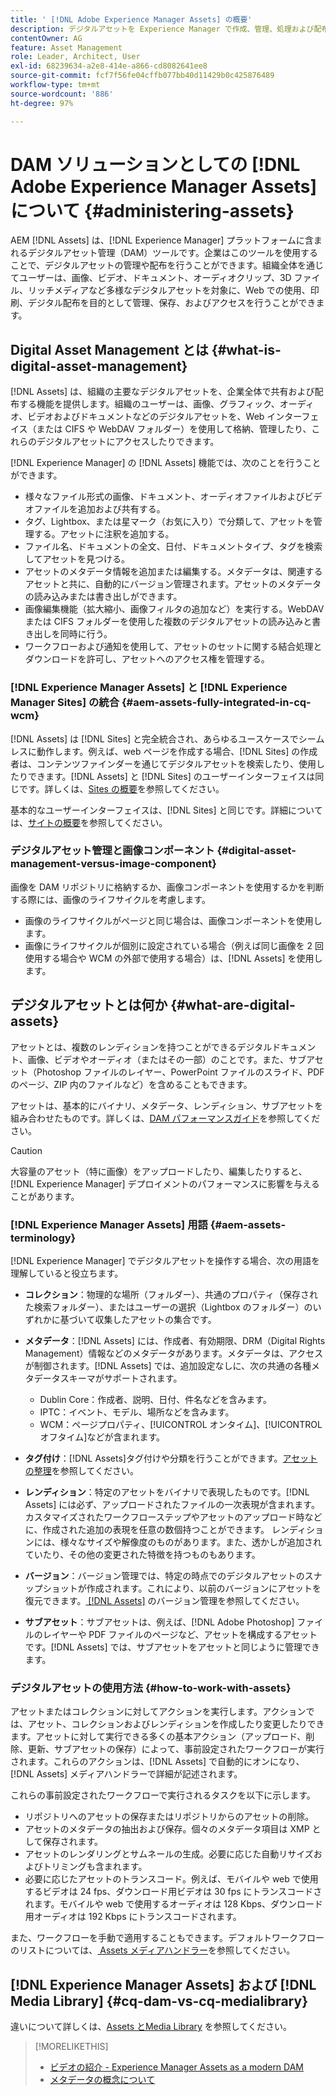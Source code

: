 ```yaml
---
title: ' [!DNL Adobe Experience Manager Assets] の概要'
description: デジタルアセットを Experience Manager で作成、管理、処理および配布します。これらのガイドでは、ベストプラクティス、アクセシビリティ機能および AEM 6.5 Assets の使用方法について説明します。
contentOwner: AG
feature: Asset Management
role: Leader, Architect, User
exl-id: 68239634-a2e8-414e-a866-cd8082641ee8
source-git-commit: fcf7f56fe04cffb077bb40d11429b0c425876489
workflow-type: tm+mt
source-wordcount: '886'
ht-degree: 97%

---
```


# DAM ソリューションとしての [!DNL Adobe Experience Manager Assets] について {#administering-assets}

AEM [!DNL Assets] は、[!DNL Experience Manager] プラットフォームに含まれるデジタルアセット管理（DAM）ツールです。企業はこのツールを使用することで、デジタルアセットの管理や配布を行うことができます。組織全体を通じてユーザーは、画像、ビデオ、ドキュメント、オーディオクリップ、3D ファイル、リッチメディアなど多様なデジタルアセットを対象に、Web での使用、印刷、デジタル配布を目的として管理、保存、およびアクセスを行うことができます。

## Digital Asset Management とは {#what-is-digital-asset-management}

[!DNL Assets] は、組織の主要なデジタルアセットを、企業全体で共有および配布する機能を提供します。組織のユーザーは、画像、グラフィック、オーディオ、ビデオおよびドキュメントなどのデジタルアセットを、Web インターフェイス（または CIFS や WebDAV フォルダー）を使用して格納、管理したり、これらのデジタルアセットにアクセスしたりできます。

[!DNL Experience Manager] の [!DNL Assets] 機能では、次のことを行うことができます。

* 様々なファイル形式の画像、ドキュメント、オーディオファイルおよびビデオファイルを追加および共有する。
* タグ、Lightbox、または星マーク（お気に入り）で分類して、アセットを管理する。アセットに注釈を追加する。
* ファイル名、ドキュメントの全文、日付、ドキュメントタイプ、タグを検索してアセットを見つける。
* アセットのメタデータ情報を追加または編集する。メタデータは、関連するアセットと共に、自動的にバージョン管理されます。アセットのメタデータの読み込みまたは書き出しができます。
* 画像編集機能（拡大縮小、画像フィルタの追加など）を実行する。WebDAV または CIFS フォルダーを使用した複数のデジタルアセットの読み込みと書き出しを同時に行う。
* ワークフローおよび通知を使用して、アセットのセットに関する結合処理とダウンロードを許可し、アセットへのアクセス権を管理する。

### [!DNL Experience Manager Assets] と [!DNL Experience Manager Sites] の統合 {#aem-assets-fully-integrated-in-cq-wcm}

[!DNL Assets] は [!DNL Sites] と完全統合され、あらゆるユースケースでシームレスに動作します。例えば、web ページを作成する場合、[!DNL Sites] の作成者は、コンテンツファインダーを通じてデジタルアセットを検索したり、使用したりできます。[!DNL Assets] と [!DNL Sites] のユーザーインターフェイスは同じです。詳しくは、[Sites の概要](/help/sites-authoring/page-authoring.md)を参照してください。

基本的なユーザーインターフェイスは、[!DNL Sites] と同じです。詳細については、[サイトの概要](/help/sites-authoring/page-authoring.md)を参照してください。

### デジタルアセット管理と画像コンポーネント {#digital-asset-management-versus-image-component}

画像を DAM リポジトリに格納するか、画像コンポーネントを使用するかを判断する際には、画像のライフサイクルを考慮します。

* 画像のライフサイクルがページと同じ場合は、画像コンポーネントを使用します。
* 画像にライフサイクルが個別に設定されている場合（例えば同じ画像を 2 回使用する場合や WCM の外部で使用する場合）は、[!DNL Assets] を使用します。

## デジタルアセットとは何か {#what-are-digital-assets}

アセットとは、複数のレンディションを持つことができるデジタルドキュメント、画像、ビデオやオーディオ（またはその一部）のことです。また、サブアセット（Photoshop ファイルのレイヤー、PowerPoint ファイルのスライド、PDF のページ、ZIP 内のファイルなど）を含めることもできます。

アセットは、基本的にバイナリ、メタデータ、レンディション、サブアセットを組み合わせたものです。詳しくは、[DAM パフォーマンスガイド](/help/sites-deploying/assets-performance-sizing.md)を参照してください。

>[!CAUTION]
>
>大容量のアセット（特に画像）をアップロードしたり、編集したりすると、[!DNL Experience Manager] デプロイメントのパフォーマンスに影響を与えることがあります。

### [!DNL Experience Manager Assets] 用語 {#aem-assets-terminology}

[!DNL Experience Manager] でデジタルアセットを操作する場合、次の用語を理解していると役立ちます。

* **コレクション**：物理的な場所（フォルダー）、共通のプロパティ（保存された検索フォルダー）、またはユーザーの選択（Lightbox のフォルダー）のいずれかに基づいて収集したアセットの集合です。

* **メタデータ**：[!DNL Assets] には、作成者、有効期限、DRM（Digital Rights Management）情報などのメタデータがあります。メタデータは、アクセスが制御されます。[!DNL Assets] では、追加設定なしに、次の共通の各種メタデータスキーマがサポートされます。

   * Dublin Core：作成者、説明、日付、件名などを含みます。
   * IPTC：イベント、モデル、場所などを含みます。
   * WCM：ページプロパティ、[!UICONTROL オンタイム]、[!UICONTROL オフタイム]などが含まれます。

* **タグ付け**：[!DNL Assets]タグ付けや分類を行うことができます。[アセットの整理](/help/assets/organize-assets.md)を参照してください。

* **レンディション**：特定のアセットをバイナリで表現したものです。[!DNL Assets] には必ず、アップロードされたファイルの一次表現が含まれます。カスタマイズされたワークフローステップやアセットのアップロード時などに、作成された追加の表現を任意の数個持つことができます。 レンディションには、様々なサイズや解像度のものがあります。また、透かしが追加されていたり、その他の変更された特徴を持つものもあります。

* **バージョン**：バージョン管理では、特定の時点でのデジタルアセットのスナップショットが作成されます。これにより、以前のバージョンにアセットを復元できます。[ [!DNL Assets]](manage-assets.md#asset-versioning) のバージョン管理を参照してください。

* **サブアセット**：サブアセットは、例えば、[!DNL Adobe Photoshop] ファイルのレイヤーや PDF ファイルのページなど、アセットを構成するアセットです。[!DNL Assets] では、サブアセットをアセットと同じように管理できます。

### デジタルアセットの使用方法 {#how-to-work-with-assets}

アセットまたはコレクションに対してアクションを実行します。アクションでは、アセット、コレクションおよびレンディションを作成したり変更したりできます。アセットに対して実行できる多くの基本アクション（アップロード、削除、更新、サブアセットの保存）によって、事前設定されたワークフローが実行されます。これらのアクションは、[!DNL Assets] で自動的にオンになり、[!DNL Assets] メディアハンドラーで詳細が記述されます。

これらの事前設定されたワークフローで実行されるタスクを以下に示します。

* リポジトリへのアセットの保存またはリポジトリからのアセットの削除。
* アセットのメタデータの抽出および保存。個々のメタデータ項目は XMP として保存されます。
* アセットのレンダリングとサムネールの生成。必要に応じた自動リサイズおよびトリミングも含まれます。
* 必要に応じたアセットのトランスコード。例えば、モバイルや web で使用するビデオは 24 fps、ダウンロード用ビデオは 30 fps にトランスコードされます。モバイルや web で使用するオーディオは 128 Kbps、ダウンロード用オーディオは 192 Kbps にトランスコードされます。

また、ワークフローを手動で適用することもできます。デフォルトワークフローのリストについては、[ Assets メディアハンドラー](media-handlers.md)を参照してください。

## [!DNL Experience Manager Assets] および [!DNL Media Library] {#cq-dam-vs-cq-medialibrary}

違いについて詳しくは、[Assets とMedia Library](medialibrary.md) を参照してください。

>[!MORELIKETHIS]
>
>* [ビデオの紹介 - Experience Manager Assets as a modern DAM](https://www.youtube.com/watch?v=PBwQqZgC-yo)
>* [メタデータの概念について](/help/assets/metadata-concepts.md)
